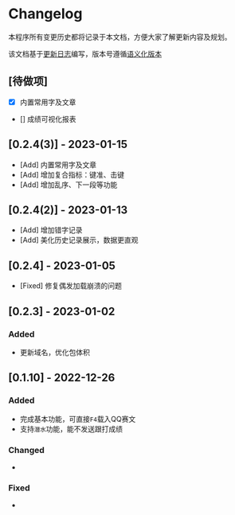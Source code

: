 # Changelog

本程序所有变更历史都将记录于本文档，方便大家了解更新内容及规划。

该文档基于[更新日志](https://keepachangelog.com/zh-CN/1.0.0/)编写，版本号遵循[语义化版本](https://semver.org/)

## [待做项]
- [x] 内置常用字及文章
- [] 成绩可视化报表

## [0.2.4(3)] - 2023-01-15
- [Add] 内置常用字及文章
- [Add] 增加复合指标：键准、击键
- [Add] 增加乱序、下一段等功能
## [0.2.4(2)] - 2023-01-13
- [Add] 增加错字记录
- [Add] 美化历史记录展示，数据更直观
## [0.2.4] - 2023-01-05
- [Fixed] 修复偶发加载崩溃的问题
## [0.2.3] - 2023-01-02
### Added
- 更新域名，优化包体积

## [0.1.10] - 2022-12-26

### Added

- 完成基本功能，可直接`F4`载入QQ赛文
- 支持`潜水`功能，能不发送跟打成绩

### Changed

- 

### Fixed

- 
